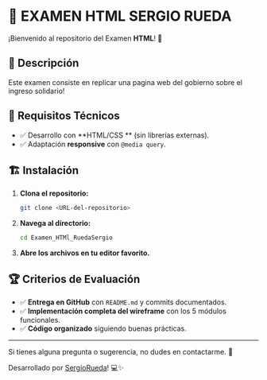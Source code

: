 # 📌 EXAMEN HTML SERGIO RUEDA

¡Bienvenido al repositorio del Examen **HTML**! 🚀

## 📖 Descripción
Este examen consiste en replicar una pagina web del gobierno sobre el ingreso solidario!

## 📌 Requisitos Técnicos
- ✅ Desarrollo con **HTML/CSS ** (sin librerías externas).
- ✅ Adaptación **responsive** con `@media query`.





## 🏗 Instalación
1. **Clona el repositorio:**
   ```bash
   git clone <URL-del-repositorio>
   ```
2. **Navega al directorio:**
   ```bash
   cd Examen_HTMl_RuedaSergio
   ```
3. **Abre los archivos en tu editor favorito.**

## 🏆 Criterios de Evaluación
- ✅ **Entrega en GitHub** con `README.md` y commits documentados.
- ✅ **Implementación completa del wireframe** con los 5 módulos funcionales.
- ✅ **Código organizado** siguiendo buenas prácticas.



---
Si tienes alguna pregunta o sugerencia, no dudes en contactarme. 🚀

Desarrollado por [SergioRueda](https://github.com/xergio-rh/)! 💻✨

